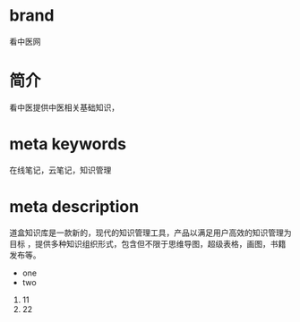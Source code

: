 # brand
看中医网

# 简介
看中医提供中医相关基础知识，

# meta keywords
在线笔记，云笔记，知识管理

# meta description
道盒知识库是一款新的，现代的知识管理工具，产品以满足用户高效的知识管理为目标
，提供多种知识组织形式，包含但不限于思维导图，超级表格，画图，书籍发布等。

* one
* two

1. 11
2. 22


